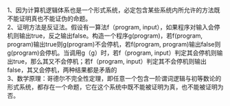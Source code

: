 1、因为计算机逻辑体系也是一个形式系统，必定包含某些系统内所允许的方法既不能证明真也不能证伪的命题。  
2、证明方法是反证法。假设有一算法f（program, input），如果程序对输入会停机则输出true，反之输出false。构造一个程序g(program)，若f(program, program)输出true则g(program)不会停机，若f(program, program)输出false则g(program)会停机。当调用g（g）时，若f（program, input）判定其会停机则输出true，那么其又不会停机；若f（program, input）判定其不会停机则输出false，其又会停机，两种结果都是矛盾的  
3、数学原理：哥德尔不完全性定理，即任意一个包含一阶谓词逻辑与初等数论的形式系统，都存在一个命题，它在这个系统中既不能被证明为真，也不能被证明为否。
